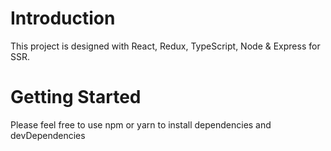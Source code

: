 # Introduction 
This project is designed with React, Redux, TypeScript, Node & Express for SSR. 

# Getting Started
Please feel free to use npm or yarn to install dependencies and devDependencies
